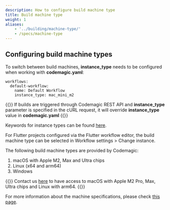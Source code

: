 ```yaml
---
description: How to configure build machine type
title: Build machine type
weight: 1
aliases:
    - '../building/machine-type/'
    - /specs/machine-type
---
```


## Configuring build machine types

To switch between build machines, **instance_type** needs to be configured when working with **codemagic.yaml**:

```
workflows:
  default-workflow:
    name: Default Workflow
    instance_type: mac_mini_m2
```

{{<notebox>}}
If builds are triggered through Codemagic REST API and **instance_type** parameter is specified in the cURL request, it will override **instance_type** value in **codemagic.yaml**
{{</notebox>}}

Keywords for instance types can be found [here](https://docs.codemagic.io/yaml-basic-configuration/yaml-getting-started/#instance-type).

For Flutter projects configured via the Flutter workflow editor, the build machine type can be selected in Workflow settings > Change instance.

The following build machine types are provided by Codemagic:

1. macOS with Apple M2, Max and Ultra chips
2. Linux (x64 and arm64)
3. Windows
   
{{<notebox>}}
Contact us [here](https://codemagic.io/pricing/#enterprise) to have access to macOS with Apple M2 Pro, Max, Ultra chips and Linux with arm64.
{{</notebox>}}

For more information about the machine specifications, please check [this page](https://docs.codemagic.io/specs/versions-macos/).
